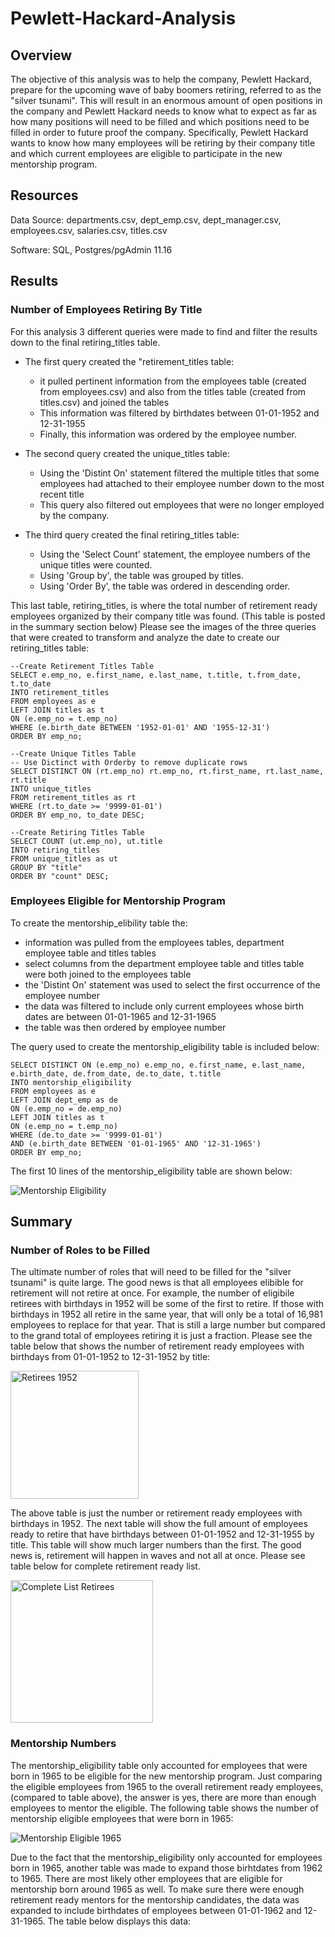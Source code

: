 # Pewlett-Hackard-Analysis
## Overview
The objective of this analysis was to help the company, Pewlett Hackard, prepare for the upcoming wave of baby boomers retiring, referred to as the "silver tsunami". This will result in an enormous amount of open positions in the company and Pewlett Hackard needs to know what to expect as far as how many positions will need to be filled and which positions need to be filled in order to future proof the company. Specifically, Pewlett Hackard wants to know how many employees will be retiring by their company title and which current employees are eligible to participate in the new mentorship program. 

## Resources
Data Source: departments.csv, dept_emp.csv, dept_manager.csv, employees.csv, salaries.csv, titles.csv 

Software: SQL, Postgres/pgAdmin 11.16

## Results
### Number of Employees Retiring By Title
For this analysis 3 different queries were made to find and filter the results down to the final retiring_titles table. 
- The first query created the "retirement_titles table:
  - it pulled pertinent information from the employees table (created from employees.csv) and also from the titles table (created from titles.csv) and joined the tables
  - This information was filtered by birthdates between 01-01-1952 and 12-31-1955
  - Finally, this information was ordered by the employee number. 

- The second query created the unique_titles table:
  - Using the 'Distint On' statement filtered the multiple titles that some employees had attached to their employee number down to the most recent title
  - This query also filtered out employees that were no longer employed by the company.

- The third query created the final retiring_titles table:
  - Using the 'Select Count' statement, the employee numbers of the unique titles were counted.
  - Using 'Group by', the table was grouped by titles.
  - Using 'Order By', the table was ordered in descending order.

This last table, retiring_titles, is where the total number of retirement ready employees organized by their company title was found. (This table is posted in the summary section below) Please see the images of the three queries that were created to transform and analyze the date to create our retiring_titles table:

```
--Create Retirement Titles Table
SELECT e.emp_no, e.first_name, e.last_name, t.title, t.from_date, t.to_date
INTO retirement_titles
FROM employees as e
LEFT JOIN titles as t
ON (e.emp_no = t.emp_no)
WHERE (e.birth_date BETWEEN '1952-01-01' AND '1955-12-31')
ORDER BY emp_no;

--Create Unique Titles Table
-- Use Dictinct with Orderby to remove duplicate rows
SELECT DISTINCT ON (rt.emp_no) rt.emp_no, rt.first_name, rt.last_name, rt.title
INTO unique_titles
FROM retirement_titles as rt
WHERE (rt.to_date >= '9999-01-01')
ORDER BY emp_no, to_date DESC;

--Create Retiring Titles Table
SELECT COUNT (ut.emp_no), ut.title
INTO retiring_titles
FROM unique_titles as ut
GROUP BY "title"
ORDER BY "count" DESC;
```

### Employees Eligible for Mentorship Program
To create the mentorship_elibility table the:
  - information was pulled from the employees tables, department employee table and titles tables
  - select columns from the department employee table and titles table were both joined to the employees table
  - the 'Distint On' statement was used to select the first occurrence of the employee number
  - the data was filtered to include only current employees whose birth dates are between 01-01-1965 and 12-31-1965
  - the table was then ordered by employee number

The query used to create the mentorship_eligibility table is included below:

```--Create Mentorship Eligibility table
SELECT DISTINCT ON (e.emp_no) e.emp_no, e.first_name, e.last_name, e.birth_date, de.from_date, de.to_date, t.title
INTO mentorship_eligibility
FROM employees as e
LEFT JOIN dept_emp as de
ON (e.emp_no = de.emp_no)
LEFT JOIN titles as t
ON (e.emp_no = t.emp_no)
WHERE (de.to_date >= '9999-01-01')
AND (e.birth_date BETWEEN '01-01-1965' AND '12-31-1965')
ORDER BY emp_no;
``` 

The first 10 lines of the mentorship_eligibility table are shown below:

![Mentorship Eligibility](https://user-images.githubusercontent.com/106348899/181676530-4c01a6f0-e47d-4446-b408-5f7b3cbb0d88.png)

## Summary 
### Number of Roles to be Filled
The ultimate number of roles that will need to be filled for the "silver tsunami" is quite large.  The good news is that all employees elibible for retirement will not retire at once.  For example, the number of eligibile retirees with birthdays in 1952 will be some of the first to retire.  If those with birthdays in 1952 all retire in the same year, that will only be a total of 16,981 employees to replace for that year. That is still a large number but compared to the grand total of employees retiring it is just a fraction.  Please see the table below that shows the number of retirement ready employees with birthdays from 01-01-1952 to 12-31-1952 by title:

<img width="205" alt="Retirees 1952" src="https://user-images.githubusercontent.com/106348899/181626651-125c6a34-124f-4619-a33d-f1523ba91098.png">

The above table is just the number or retirement ready employees with birthdays in 1952.  The next table will show the full amount of employees ready to retire that have birthdays between 01-01-1952 and 12-31-1955 by title.  This table will show much larger numbers than the first.  The good news is, retirement will happen in waves and not all at once.  Please see table below for complete retirement ready list. 

<img width="228" alt="Complete List Retirees" src="https://user-images.githubusercontent.com/106348899/181626249-36abf052-bb7b-422d-9638-51efb337b947.png">

### Mentorship Numbers

The mentorship_eligibility table only accounted for employees that were born in 1965 to be eligible for the new mentorship program.  Just comparing the eligible employees from 1965 to the overall retirement ready employees, (compared to table above), the answer is yes, there are more than enough employees to mentor the eligible.  The following table shows the number of mentorship eligible employees that were born in 1965:

![Mentorship Eligible 1965](https://user-images.githubusercontent.com/106348899/181677394-35626e93-28fc-454f-ae8f-4a836dd13a5c.png)

Due to the fact that the mentorship_eligibility only accounted for employees born in 1965, another table was made to expand those birhtdates from 1962 to 1965.  There are most likely other employees that are eligible for mentorship born around 1965 as well.  To make sure there were enough retirement ready mentors for the mentorship candidates, the data was expanded to include birthdates of employees between 01-01-1962 and 12-31-1965. The table below displays this data:


